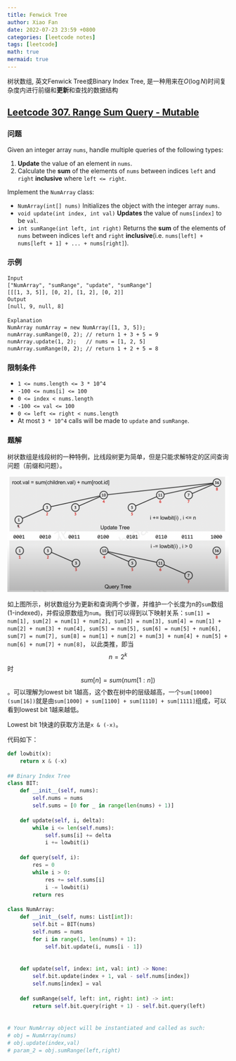 ```yaml
---
title: Fenwick Tree
author: Xiao Fan
date: 2022-07-23 23:59 +0800
categories: [leetcode notes]
tags: [leetcode]
math: true
mermaid: true
---
```


树状数组, 英文Fenwick Tree或Binary Index Tree, 是一种用来在$O(\log  N)$时间复杂度内进行前缀和**更新**和查找的数据结构

## [Leetcode 307. Range Sum Query - Mutable](https://leetcode.com/problems/range-sum-query-mutable/)

### 问题

Given an integer array `nums`, handle multiple queries of the following types:

1. **Update** the value of an element in `nums`.
2. Calculate the **sum** of the elements of `nums` between indices `left` and `right` **inclusive** where `left <= right`.

Implement the `NumArray` class:

- `NumArray(int[] nums)` Initializes the object with the integer array `nums`.
- `void update(int index, int val)` **Updates** the value of `nums[index]` to be `val`.
- `int sumRange(int left, int right)` Returns the **sum** of the elements of `nums` between indices `left` and `right` **inclusive**(i.e. `nums[left] + nums[left + 1] + ... + nums[right]`).

### 示例

```
Input
["NumArray", "sumRange", "update", "sumRange"]
[[[1, 3, 5]], [0, 2], [1, 2], [0, 2]]
Output
[null, 9, null, 8]

Explanation
NumArray numArray = new NumArray([1, 3, 5]);
numArray.sumRange(0, 2); // return 1 + 3 + 5 = 9
numArray.update(1, 2);   // nums = [1, 2, 5]
numArray.sumRange(0, 2); // return 1 + 2 + 5 = 8
```

### 限制条件

- `1 <= nums.length <= 3 * 10^4`
- `-100 <= nums[i] <= 100`
- `0 <= index < nums.length`
- `-100 <= val <= 100`
- `0 <= left <= right < nums.length`
- At most `3 * 10^4` calls will be made to `update` and `sumRange`.

### 题解

树状数组是线段树的一种特例，比线段树更为简单，但是只能求解特定的区间查询问题（前缀和问题）。

![image-20220724001138143](/assets/img/posts/Fenwick_Tree/BIT.png)

如上图所示，树状数组分为更新和查询两个步骤，并维护一个长度为n的`sum`数组(1-indexed)，并假设原数组为`num`。我们可以得到以下映射关系：`sum[1] = num[1], sum[2] = num[1] + num[2], sum[3] = num[3], sum[4] = num[1] + num[2] + num[3] + num[4], sum[5] = num[5], sum[6] = num[5] + num[6], sum[7] = num[7], sum[8] = num[1] + num[2] + num[3] + num[4] + num[5] + num[6] + num[7] + num[8]`， 以此类推，即当$$n = 2^k$$时$$sum[n] = sum(num[1:n])$$。可以理解为lowest bit 1越高，这个数在树中的层级越高，一个`sum[10000](sum[16])`就是由`sum[1000] + sum[1100] + sum[1110] + sum[1111]`组成，可以看到lowest bit 1越来越低。

Lowest bit 1快速的获取方法是`x & (-x)`。

代码如下：

```python
def lowbit(x):
    return x & (-x)

## Binary Index Tree
class BIT:
    def __init__(self, nums):
        self.nums = nums
        self.sums = [0 for _ in range(len(nums) + 1)]

    def update(self, i, delta):
        while i <= len(self.nums):
            self.sums[i] += delta
            i += lowbit(i)

    def query(self, i):
        res = 0
        while i > 0:
            res += self.sums[i]
            i -= lowbit(i)
        return res

class NumArray: 
    def __init__(self, nums: List[int]):
        self.bit = BIT(nums)
        self.nums = nums
        for i in range(1, len(nums) + 1):
            self.bit.update(i, nums[i - 1])
        

    def update(self, index: int, val: int) -> None:
        self.bit.update(index + 1, val - self.nums[index])
        self.nums[index] = val

    def sumRange(self, left: int, right: int) -> int:
        return self.bit.query(right + 1) - self.bit.query(left)
    

# Your NumArray object will be instantiated and called as such:
# obj = NumArray(nums)
# obj.update(index,val)
# param_2 = obj.sumRange(left,right)
```

